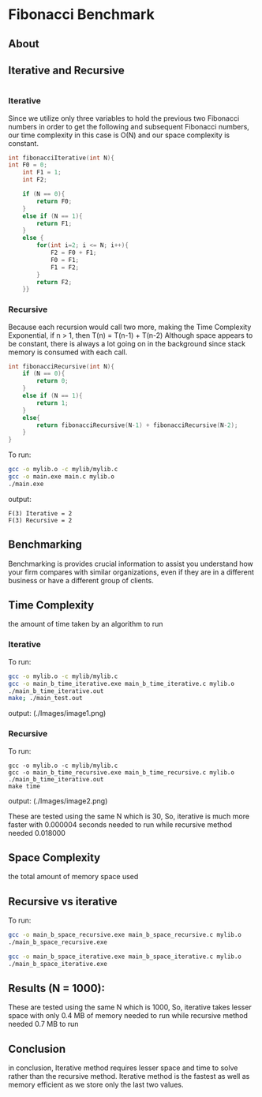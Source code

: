 # Fibonacci Benchmark

## About


## Iterative and Recursive
#
### Iterative
Since we utilize only three variables to hold the previous two Fibonacci numbers in order to get the following and subsequent Fibonacci numbers, our time complexity in this case is O(N) and our space complexity is constant.

```c
int fibonacciIterative(int N){
int F0 = 0;
    int F1 = 1;
    int F2;

    if (N == 0){
        return F0;
    }
    else if (N == 1){
        return F1;
    } 
    else {
        for(int i=2; i <= N; i++){
            F2 = F0 + F1;
            F0 = F1;
            F1 = F2;
        }
        return F2;
    }}
```
### Recursive
Because each recursion would call two more, making the Time Complexity Exponential, if n > 1, then T(n) = T(n-1) + T(n-2)
Although space appears to be constant, there is always a lot going on in the background since stack memory is consumed with each call.
```c
int fibonacciRecursive(int N){
    if (N == 0){
        return 0;
    }
    else if (N == 1){
        return 1;
    }
    else{
        return fibonacciRecursive(N-1) + fibonacciRecursive(N-2);
    }
}
```



To run:
```sh
gcc -o mylib.o -c mylib/mylib.c
gcc -o main.exe main.c mylib.o
./main.exe
```

output:
```
F(3) Iterative = 2
F(3) Recursive = 2
```

## Benchmarking
Benchmarking is provides crucial information to assist you understand how your firm compares with similar organizations, even if they are in a different business or have a different group of clients.

## Time Complexity
 the amount of time taken by an algorithm to run

### Iterative

To run:
```sh
gcc -o mylib.o -c mylib/mylib.c  
gcc -o main_b_time_iterative.exe main_b_time_iterative.c mylib.o
./main_b_time_iterative.out
make; ./main_test.out
```

output:
(./Images/image1.png)




### Recursive

To run:
```
gcc -o mylib.o -c mylib/mylib.c
gcc -o main_b_time_recursive.exe main_b_time_recursive.c mylib.o
./main_b_time_iterative.out
make time
```

output:
(./Images/image2.png)



These are tested using the same N which is 30, So, iterative is much more faster with 0.000004 seconds needed to run while recursive method needed 0.018000


## Space Complexity
the total amount of memory space used
## Recursive vs iterative
To run:
```sh
gcc -o main_b_space_recursive.exe main_b_space_recursive.c mylib.o
./main_b_space_recursive.exe

gcc -o main_b_space_iterative.exe main_b_space_iterative.c mylib.o
./main_b_space_iterative.exe
```

## Results (N = 1000):

These are tested using the same N which is 1000, So, iterative takes lesser space with only 0.4 MB of memory needed to run while recursive method needed 0.7 MB to run





## Conclusion
in conclusion, Iterative method requires lesser space and time to solve rather than the recursive method. Iterative method is the fastest as well as memory efficient as we store only the last two values.
